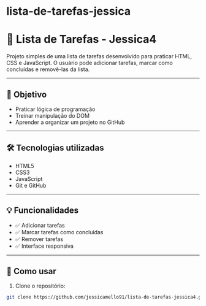 # lista-de-tarefas-jessica
# 📝 Lista de Tarefas - Jessica4

Projeto simples de uma lista de tarefas desenvolvido para praticar HTML, CSS e JavaScript. O usuário pode adicionar tarefas, marcar como concluídas e removê-las da lista.

---

## 🎯 Objetivo

- Praticar lógica de programação
- Treinar manipulação do DOM
- Aprender a organizar um projeto no GitHub

---

## 🛠️ Tecnologias utilizadas

- HTML5
- CSS3
- JavaScript
- Git e GitHub

---

## 💡 Funcionalidades

- ✅ Adicionar tarefas
- ✅ Marcar tarefas como concluídas
- ✅ Remover tarefas
- ✅ Interface responsiva

---

## 🚀 Como usar

1. Clone o repositório:
```bash
git clone https://github.com/jessicamello91/lista-de-tarefas-jessica4.git

